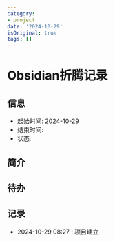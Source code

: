 ```yaml
---
category:
- project
date: '2024-10-29'
isOriginal: true
tags: []
---
```

# Obsidian折腾记录
## 信息
- 起始时间: 2024-10-29
- 结束时间: 
- 状态: 
## 简介

## 待办

## 记录
- 2024-10-29 08:27 :  项目建立